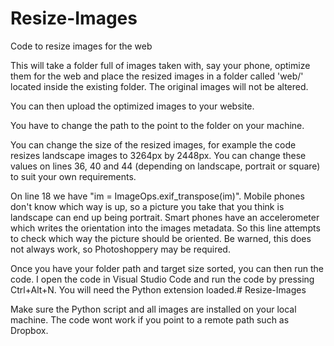 # Resize-Images
Code to resize images for the web

This will take a folder full of images taken with, say your phone, optimize them for the web and place the resized images in a folder called 'web/' located inside the existing folder. The original images will not be altered.

You can then upload the optimized images to your website.

You have to change the path to the point to the folder on your machine.

You can change the size of the resized images, for example the code resizes landscape images to 3264px by 2448px. You can change these values on lines 36, 40 and 44 (depending on landscape, portrait or square) to suit your own requirements.

On line 18 we have "im = ImageOps.exif_transpose(im)". Mobile phones don't know which way is up, so a picture you take that you think is landscape can end up being portrait. Smart phones have an accelerometer which writes the orientation into the images metadata. So this line attempts to check which way the picture should be oriented. Be warned, this does not always work, so Photoshoppery may be required.

Once you have your folder path and target size sorted, you can then run the code. I open the code in Visual Studio Code and run the code by pressing Ctrl+Alt+N. You will need the Python extension loaded.# Resize-Images

Make sure the Python script and all images are installed on your local machine. The code wont work if you point to a remote path such as Dropbox.
